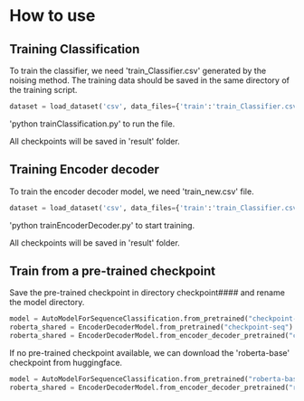 # How to use

## Training Classification
To train the classifier, we need 'train_Classifier.csv' generated by the noising method. The training data should be saved in the same directory of the training script.
```python
dataset = load_dataset('csv', data_files={'train':'train_Classifier.csv','test':'valid_Classifier.csv'}, cache_dir="cache",prefix = lib.no_default)
```

'python trainClassification.py' to run the file.

All checkpoints will be saved in  'result' folder.




## Training Encoder decoder
To train the encoder decoder model, we need 'train_new.csv' file.
```python
dataset = load_dataset('csv', data_files={'train':'train_Classifier.csv','test':'valid_Classifier.csv'}, cache_dir="cache",prefix = lib.no_default)
```

'python trainEncoderDecoder.py' to start training.

All checkpoints will be saved in  'result' folder.

## Train from a pre-trained checkpoint
Save the pre-trained checkpoint in directory checkpoint#### and rename the model directory.
```python
model = AutoModelForSequenceClassification.from_pretrained("checkpoint-class",num_labels=num_labels)
roberta_shared = EncoderDecoderModel.from_pretrained("checkpoint-seq")
roberta_shared = EncoderDecoderModel.from_encoder_decoder_pretrained("checkpoint-seq", "checkpoint-seq", tie_encoder_decoder=True)
```

If no pre-trained checkpoint available, we can download the 'roberta-base' checkpoint from huggingface.

```python
model = AutoModelForSequenceClassification.from_pretrained("roberta-base",num_labels=num_labels)
roberta_shared = EncoderDecoderModel.from_encoder_decoder_pretrained("roberta-base", "roberta-base", tie_encoder_decoder=True)
```

